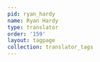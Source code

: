 ```yaml
---
pid: ryan_hardy
name: Ryan Hardy
type: translator
order: '159'
layout: tagpage
collection: translator_tags
---
```

